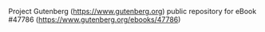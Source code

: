 Project Gutenberg (https://www.gutenberg.org) public repository for eBook #47786 (https://www.gutenberg.org/ebooks/47786)
